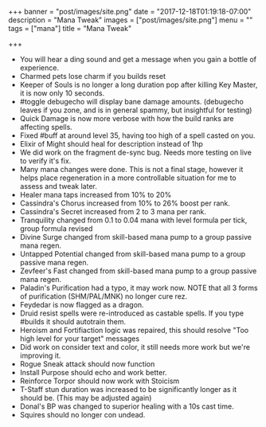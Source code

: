 +++
banner = "post/images/site.png"
date = "2017-12-18T01:19:18-07:00"
description = "Mana Tweak"
images = ["post/images/site.png"]
menu = ""
tags = ["mana"]
title = "Mana Tweak"

+++
* You will hear a ding sound and get a message when you gain a bottle of experience.
* Charmed pets lose charm if you builds reset
* Keeper of Souls is no longer a long duration pop after killing Key Master, it is now only 10 seconds.
* #toggle debugecho will display bane damage amounts. (debugecho leaves if you zone, and is in general spammy, but insightful for testing)
* Quick Damage is now more verbose with how the build ranks are affecting spells.
* Fixed #buff at around level 35, having too high of a spell casted on you.
* Elixir of Might should heal for description instead of 1hp
* We did work on the fragment de-sync bug. Needs more testing on live to verify it's fix.
* Many mana changes were done. This is not a final stage, however it helps place regeneration in a more controllable situation for me to assess and tweak later.
* Healer mana taps increased from 10% to 20%
* Cassindra's Chorus increased from 10% to 26% boost per rank.
* Cassindra's Secret increased from 2 to 3 mana per rank.
* Tranquility changed from 0.1 to 0.04 mana with level formula per tick, group formula revised
* Divine Surge changed from skill-based mana pump to a group passive mana regen.
* Untapped Potential changed from skill-based mana pump to a group passive mana regen.
* Zevfeer's Fast changed from skill-based mana pump to a group passive mana regen.
* Paladin's Purification had a typo, it may work now. NOTE that all 3 forms of purification (SHM/PAL/MNK) no longer cure rez.
* Feydedar is now flagged as a dragon.
* Druid resist spells were re-introduced as castable spells. If you type #builds it should autotrain them.
* Heroism and Fortifiaction logic was repaired, this should resolve "Too high level for your target" messages
* Did work on consider text and color, it still needs more work but we're improving it.
* Rogue Sneak attack should now function
* Install Purpose should echo and work better.
* Reinforce Torpor should now work with Stoicism
* T-Staff stun duration was increased to be significantly longer as it should be. (This may be adjusted again)
* Donal's BP was changed to superior healing with a 10s cast time.
* Squires should no longer con undead.
<!--more-->